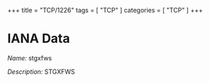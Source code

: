 +++
title = "TCP/1226"
tags = [ "TCP" ]
categories = [ "TCP" ]
+++

# IANA Data

_Name:_ stgxfws

_Description:_ STGXFWS


